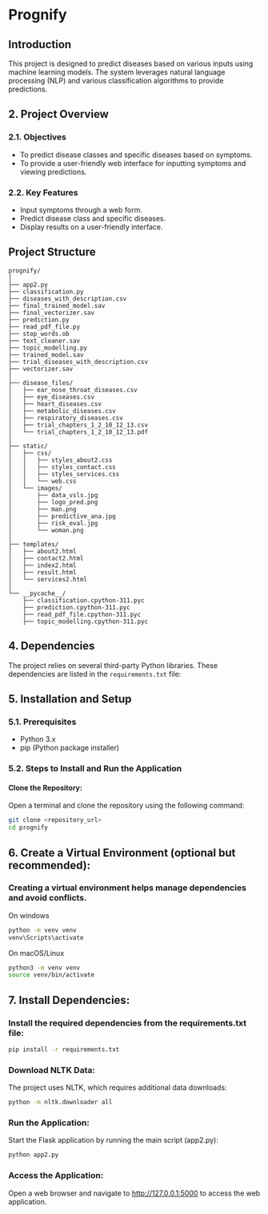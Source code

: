 # Prognify

## Introduction
This project is designed to predict diseases based on various inputs using machine learning models. The system leverages natural language processing (NLP) and various classification algorithms to provide predictions.

## 2. Project Overview

### 2.1. Objectives
- To predict disease classes and specific diseases based on symptoms.
- To provide a user-friendly web interface for inputting symptoms and viewing predictions.

### 2.2. Key Features
- Input symptoms through a web form.
- Predict disease class and specific diseases.
- Display results on a user-friendly interface.

## Project Structure
```plaintext
prognify/
│
├── app2.py
├── classification.py
├── diseases_with_description.csv
├── final_trained_model.sav
├── final_vectorizer.sav
├── prediction.py
├── read_pdf_file.py
├── stop_words.ob
├── text_cleaner.sav
├── topic_modelling.py
├── trained_model.sav
├── trial_diseases_with_description.csv
├── vectorizer.sav
│
├── disease_files/
│   ├── ear_nose_throat_diseases.csv
│   ├── eye_diseases.csv
│   ├── heart_diseases.csv
│   ├── metabolic_diseases.csv
│   ├── respiratory_diseases.csv
│   ├── trial_chapters_1_2_10_12_13.csv
│   └── trial_chapters_1_2_10_12_13.pdf
│
├── static/
│   ├── css/
│   │   ├── styles_about2.css
│   │   ├── styles_contact.css
│   │   ├── styles_services.css
│   │   └── web.css
│   └── images/
│       ├── data_vsls.jpg
│       ├── logo_pred.png
│       ├── man.png
│       ├── predictive_ana.jpg
│       ├── risk_eval.jpg
│       └── woman.png
│
├── templates/
│   ├── about2.html
│   ├── contact2.html
│   ├── index2.html
│   ├── result.html
│   └── services2.html
│
└── __pycache__/
    ├── classification.cpython-311.pyc
    ├── prediction.cpython-311.pyc
    ├── read_pdf_file.cpython-311.pyc
    ├── topic_modelling.cpython-311.pyc
```

## 4. Dependencies
The project relies on several third-party Python libraries. These dependencies are listed in the `requirements.txt` file:


## 5. Installation and Setup

### 5.1. Prerequisites
- Python 3.x
- pip (Python package installer)

### 5.2. Steps to Install and Run the Application

#### Clone the Repository:
Open a terminal and clone the repository using the following command:
```sh
git clone <repository_url>
cd prognify
```
## 6. Create a Virtual Environment (optional but recommended):
### Creating a virtual environment helps manage dependencies and avoid conflicts.
On windows
```sh
python -m venv venv
venv\Scripts\activate
```
On macOS/Linux
```sh
python3 -m venv venv
source venv/bin/activate
```
## 7. Install Dependencies:
### Install the required dependencies from the requirements.txt file:

```sh
pip install -r requirements.txt
```
### Download NLTK Data:
The project uses NLTK, which requires additional data downloads:

```sh
python -m nltk.downloader all
```
### Run the Application:
Start the Flask application by running the main script (app2.py):
```sh
python app2.py
```
### Access the Application:
Open a web browser and navigate to http://127.0.0.1:5000 to access the web application.

